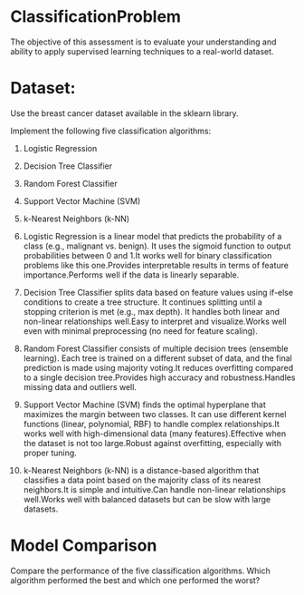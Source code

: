 # ClassificationProblem
The objective of this assessment is to evaluate your understanding and ability to apply supervised learning techniques to a real-world dataset.

# Dataset:
Use the breast cancer dataset available in the sklearn library.

Implement the following five classification algorithms:
1. Logistic Regression
2. Decision Tree Classifier
3. Random Forest Classifier
4. Support Vector Machine (SVM)
5. k-Nearest Neighbors (k-NN)
   
1. Logistic Regression is a linear model that predicts the probability of a class (e.g., malignant vs. benign). It uses the sigmoid function to output probabilities between 0 and 1.It works well for binary classification problems like this one.Provides interpretable results in terms of feature importance.Performs well if the data is linearly separable.

2. Decision Tree Classifier splits data based on feature values using if-else conditions to create a tree structure. It continues splitting until a stopping criterion is met (e.g., max depth). It handles both linear and non-linear relationships well.Easy to interpret and visualize.Works well even with minimal preprocessing (no need for feature scaling).

3. Random Forest Classifier consists of multiple decision trees (ensemble learning). Each tree is trained on a different subset of data, and the final prediction is made using majority voting.It reduces overfitting compared to a single decision tree.Provides high accuracy and robustness.Handles missing data and outliers well.

4. Support Vector Machine (SVM) finds the optimal hyperplane that maximizes the margin between two classes. It can use different kernel functions (linear, polynomial, RBF) to handle complex relationships.It works well with high-dimensional data (many features).Effective when the dataset is not too large.Robust against overfitting, especially with proper tuning.

5. k-Nearest Neighbors (k-NN) is a distance-based algorithm that classifies a data point based on the majority class of its nearest neighbors.It is simple and intuitive.Can handle non-linear relationships well.Works well with balanced datasets but can be slow with large datasets.

# Model Comparison
Compare the performance of the five classification algorithms.
Which algorithm performed the best and which one performed the worst?
